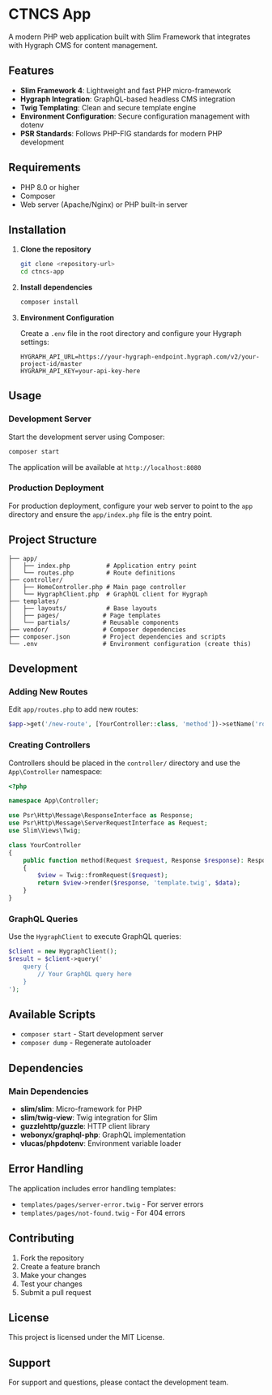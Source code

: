 # CTNCS App

A modern PHP web application built with Slim Framework that integrates with Hygraph CMS for content management.

## Features

- **Slim Framework 4**: Lightweight and fast PHP micro-framework
- **Hygraph Integration**: GraphQL-based headless CMS integration
- **Twig Templating**: Clean and secure template engine
- **Environment Configuration**: Secure configuration management with dotenv
- **PSR Standards**: Follows PHP-FIG standards for modern PHP development

## Requirements

- PHP 8.0 or higher
- Composer
- Web server (Apache/Nginx) or PHP built-in server

## Installation

1. **Clone the repository**
   ```bash
   git clone <repository-url>
   cd ctncs-app
   ```

2. **Install dependencies**
   ```bash
   composer install
   ```

3. **Environment Configuration**
   
   Create a `.env` file in the root directory and configure your Hygraph settings:
   ```env
   HYGRAPH_API_URL=https://your-hygraph-endpoint.hygraph.com/v2/your-project-id/master
   HYGRAPH_API_KEY=your-api-key-here
   ```

## Usage

### Development Server

Start the development server using Composer:

```bash
composer start
```

The application will be available at `http://localhost:8080`

### Production Deployment

For production deployment, configure your web server to point to the `app` directory and ensure the `app/index.php` file is the entry point.

## Project Structure

```
├── app/
│   ├── index.php          # Application entry point
│   └── routes.php         # Route definitions
├── controller/
│   ├── HomeController.php # Main page controller
│   └── HygraphClient.php  # GraphQL client for Hygraph
├── templates/
│   ├── layouts/           # Base layouts
│   ├── pages/            # Page templates
│   └── partials/         # Reusable components
├── vendor/               # Composer dependencies
├── composer.json         # Project dependencies and scripts
└── .env                  # Environment configuration (create this)
```

## Development

### Adding New Routes

Edit `app/routes.php` to add new routes:

```php
$app->get('/new-route', [YourController::class, 'method'])->setName('route-name');
```

### Creating Controllers

Controllers should be placed in the `controller/` directory and use the `App\Controller` namespace:

```php
<?php

namespace App\Controller;

use Psr\Http\Message\ResponseInterface as Response;
use Psr\Http\Message\ServerRequestInterface as Request;
use Slim\Views\Twig;

class YourController
{
    public function method(Request $request, Response $response): Response
    {
        $view = Twig::fromRequest($request);
        return $view->render($response, 'template.twig', $data);
    }
}
```

### GraphQL Queries

Use the `HygraphClient` to execute GraphQL queries:

```php
$client = new HygraphClient();
$result = $client->query('
    query {
        // Your GraphQL query here
    }
');
```

## Available Scripts

- `composer start` - Start development server
- `composer dump` - Regenerate autoloader

## Dependencies

### Main Dependencies
- **slim/slim**: Micro-framework for PHP
- **slim/twig-view**: Twig integration for Slim
- **guzzlehttp/guzzle**: HTTP client library
- **webonyx/graphql-php**: GraphQL implementation
- **vlucas/phpdotenv**: Environment variable loader

## Error Handling

The application includes error handling templates:
- `templates/pages/server-error.twig` - For server errors
- `templates/pages/not-found.twig` - For 404 errors

## Contributing

1. Fork the repository
2. Create a feature branch
3. Make your changes
4. Test your changes
5. Submit a pull request

## License

This project is licensed under the MIT License.

## Support

For support and questions, please contact the development team.
